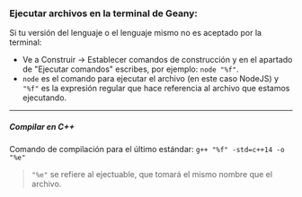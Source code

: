 ### Ejecutar archivos en la terminal de Geany:
Si tu versión del lenguaje o el lenguaje mismo no es aceptado por la terminal:

- Ve a Construir -> Establecer comandos de construcción y en el apartado de "Ejecutar comandos" escribes, por ejemplo: `node "%f"`.
- `node` es el comando para ejecutar el archivo (en este caso NodeJS) y  `"%f"` es la expresión regular que hace referencia al archivo que estamos ejecutando.
_______________________

##### Compilar en C++
Comando de compilación para el último estándar:
`g++ "%f" -std=c++14 -o "%e"`

>`"%e"` se refiere al ejectuable, que tomará el mismo nombre que el archivo.